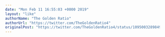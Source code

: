 ```yaml
---
date: "Mon Feb 11 16:55:03 +0000 2019"
layout: "like"
authorName: "The Golden Ratio"
authorUrl: "https://twitter.com/TheGoldenRatio4"
originalPost: "https://twitter.com/TheGoldenRatio4/status/1095003289849131008"
---
```

